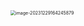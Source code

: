 <img src="/Users/ruichengm/knowledge_repository/fivePenLearning/2.种类/a.assets//image-20231229164245879.png" alt="image-20231229164245879" style="zoom:50%;" />